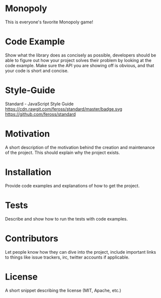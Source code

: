 # Monopoly

This is everyone's favorite Monopoly game!

# Code Example

Show what the library does as concisely as possible, developers should be able to figure out how your project solves their problem by looking at the code example. Make sure the API you are showing off is obvious, and that your code is short and concise.

# Style-Guide

Standard - JavaScript Style Guide
https://cdn.rawgit.com/feross/standard/master/badge.svg
https://github.com/feross/standard

# Motivation

A short description of the motivation behind the creation and maintenance of the project. This should explain why the project exists.

# Installation

Provide code examples and explanations of how to get the project.

# Tests

Describe and show how to run the tests with code examples.

# Contributors

Let people know how they can dive into the project, include important links to things like issue trackers, irc, twitter accounts if applicable.

# License

A short snippet describing the license (MIT, Apache, etc.)
